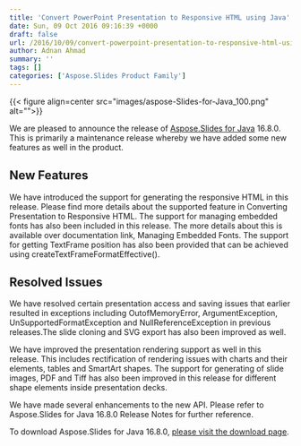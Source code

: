 ```yaml
---
title: 'Convert PowerPoint Presentation to Responsive HTML using Java'
date: Sun, 09 Oct 2016 09:16:39 +0000
draft: false
url: /2016/10/09/convert-powerpoint-presentation-to-responsive-html-using-java/
author: Adnan Ahmad
summary: ''
tags: []
categories: ['Aspose.Slides Product Family']
---
```




{{< figure align=center src="images/aspose-Slides-for-Java_100.png" alt="">}}


We are pleased to announce the release of [Aspose.Slides for Java][1] 16.8.0. This is primarily a maintenance release whereby we have added some new features as well in the product.

## New Features

We have introduced the support for generating the responsive HTML in this release. Please find more details about the supported feature in Converting Presentation to Responsive HTML. The support for managing embedded fonts has also been included in this release. The more details about this is available over documentation link, Managing Embedded Fonts. The support for getting TextFrame position has also been provided that can be achieved using createTextFrameFormatEffective().

## Resolved Issues

We have resolved certain presentation access and saving issues that earlier resulted in exceptions including OutofMemoryError, ArgumentException, UnSupportedFormatException and NullReferenceException in previous releases.The slide cloning and SVG export has also been improved as well.

We have improved the presentation rendering support as well in this release. This includes rectification of rendering issues with charts and their elements, tables and SmartArt shapes. The support for generating of slide images, PDF and Tiff has also been improved in this release for different shape elements inside presentation decks.

We have made several enhancements to the new API. Please refer to Aspose.Slides for Java 16.8.0 Release Notes for further reference.

To download Aspose.Slides for Java 16.8.0, [please visit the download page][2].




[1]: https://products.aspose.com/slides/java
[2]: https://downloads.aspose.com/slides/java




